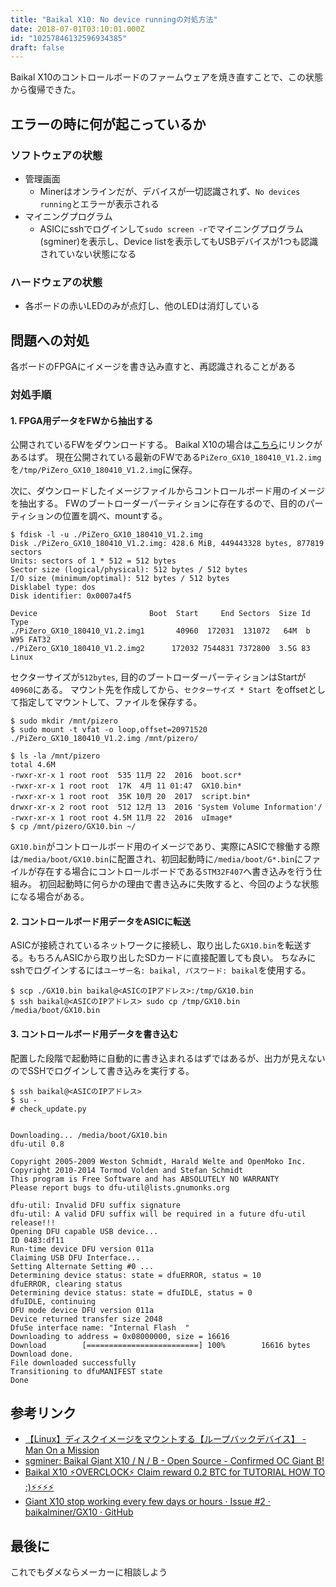 ```yaml
---
title: "Baikal X10: No device runningの対処方法"
date: 2018-07-01T03:10:01.000Z
id: "10257846132596934385"
draft: false
---
```

Baikal X10のコントロールボードのファームウェアを焼き直すことで、この状態から復帰できた。

## エラーの時に何が起こっているか

### ソフトウェアの状態

- 管理画面
  - Minerはオンラインだが、デバイスが一切認識されず、`No devices running`とエラーが表示される
- マイニングプログラム
  - ASICにsshでログインして`sudo screen -r`でマイニングプログラム(sgminer)を表示し、Device listを表示してもUSBデバイスが1つも認識されていない状態になる

### ハードウェアの状態

- 各ボードの赤いLEDのみが点灯し、他のLEDは消灯している

## 問題への対処

各ボードのFPGAにイメージを書き込み直すと、再認識されることがある

### 対処手順

#### 1. FPGA用データをFWから抽出する

公開されているFWをダウンロードする。
Baikal X10の場合は[こちら](https://github.com/baikalminer/GX10/tree/master/orangepi)にリンクがあるはず。
現在公開されている最新のFWである`PiZero_GX10_180410_V1.2.img`を`/tmp/PiZero_GX10_180410_V1.2.img`に保存。

次に、ダウンロードしたイメージファイルからコントロールボード用のイメージを抽出する。
FWのブートローダーパーティションに存在するので、目的のパーティションの位置を調べ、mountする。

```
$ fdisk -l -u ./PiZero_GX10_180410_V1.2.img
Disk ./PiZero_GX10_180410_V1.2.img: 428.6 MiB, 449443328 bytes, 877819 sectors
Units: sectors of 1 * 512 = 512 bytes
Sector size (logical/physical): 512 bytes / 512 bytes
I/O size (minimum/optimal): 512 bytes / 512 bytes
Disklabel type: dos
Disk identifier: 0x0007a4f5

Device                         Boot  Start     End Sectors  Size Id Type
./PiZero_GX10_180410_V1.2.img1       40960  172031  131072   64M  b W95 FAT32
./PiZero_GX10_180410_V1.2.img2      172032 7544831 7372800  3.5G 83 Linux
```

セクターサイズが`512bytes`, 目的のブートローダーパーティションはStartが`40960`にある。
マウント先を作成してから、`セクターサイズ * Start `をoffsetとして指定してマウントして、ファイルを保存する。

```
$ sudo mkdir /mnt/pizero
$ sudo mount -t vfat -o loop,offset=20971520 ./PiZero_GX10_180410_V1.2.img /mnt/pizero/
```

```
$ ls -la /mnt/pizero
total 4.6M
-rwxr-xr-x 1 root root  535 11月 22  2016  boot.scr*
-rwxr-xr-x 1 root root  17K  4月 11 01:47  GX10.bin*
-rwxr-xr-x 1 root root  35K 10月 20  2017  script.bin*
drwxr-xr-x 2 root root  512 12月 13  2016 'System Volume Information'/
-rwxr-xr-x 1 root root 4.5M 11月 22  2016  uImage*
$ cp /mnt/pizero/GX10.bin ~/
```

`GX10.bin`がコントロールボード用のイメージであり、実際にASICで稼働する際は`/media/boot/GX10.bin`に配置され、初回起動時に`/media/boot/G*.bin`にファイルが存在する場合にコントロールボードである`STM32F407`へ書き込みを行う仕組み。
初回起動時に何らかの理由で書き込みに失敗すると、今回のような状態になる場合がある。

#### 2. コントロールボード用データをASICに転送

ASICが接続されているネットワークに接続し、取り出した`GX10.bin`を転送する。もちろんASICから取り出したSDカードに直接配置しても良い。
ちなみにsshでログインするには`ユーザー名: baikal, パスワード: baikal`を使用する。

```
$ scp ./GX10.bin baikal@<ASICのIPアドレス>:/tmp/GX10.bin
$ ssh baikal@<ASICのIPアドレス> sudo cp /tmp/GX10.bin /media/boot/GX10.bin
```

#### 3. コントロールボード用データを書き込む

配置した段階で起動時に自動的に書き込まれるはずではあるが、出力が見えないのでSSHでログインして書き込みを実行する。

```
$ ssh baikal@<ASICのIPアドレス>
$ su -
# check_update.py


Downloading... /media/boot/GX10.bin
dfu-util 0.8

Copyright 2005-2009 Weston Schmidt, Harald Welte and OpenMoko Inc.
Copyright 2010-2014 Tormod Volden and Stefan Schmidt
This program is Free Software and has ABSOLUTELY NO WARRANTY
Please report bugs to dfu-util@lists.gnumonks.org

dfu-util: Invalid DFU suffix signature
dfu-util: A valid DFU suffix will be required in a future dfu-util release!!!
Opening DFU capable USB device...
ID 0483:df11
Run-time device DFU version 011a
Claiming USB DFU Interface...
Setting Alternate Setting #0 ...
Determining device status: state = dfuERROR, status = 10
dfuERROR, clearing status
Determining device status: state = dfuIDLE, status = 0
dfuIDLE, continuing
DFU mode device DFU version 011a
Device returned transfer size 2048
DfuSe interface name: "Internal Flash  "
Downloading to address = 0x08000000, size = 16616
Download        [=========================] 100%        16616 bytes
Download done.
File downloaded successfully
Transitioning to dfuMANIFEST state
Done
```

## 参考リンク

- [【Linux】ディスクイメージをマウントする【ループバックデバイス】 - Man On a Mission](https://oplern.hatenablog.com/entry/2017/06/30/231027)
- [sgminer: Baikal Giant X10 / N / B - Open Source - Confirmed OC Giant B!](https://bitcointalk.org/index.php?topic=3206908.60)
- [Baikal X10 ⚡OVERCLOCK⚡ Claim reward 0.2 BTC for TUTORIAL HOW TO :)⚡⚡⚡⚡](https://bitcointalk.org/index.php?topic=2790982.msg29642597#msg29642597)
- [Giant X10 stop working every few days or hours · Issue #2 · baikalminer/GX10 · GitHub](https://github.com/baikalminer/GX10/issues/2)


## 最後に

これでもダメならメーカーに相談しよう
